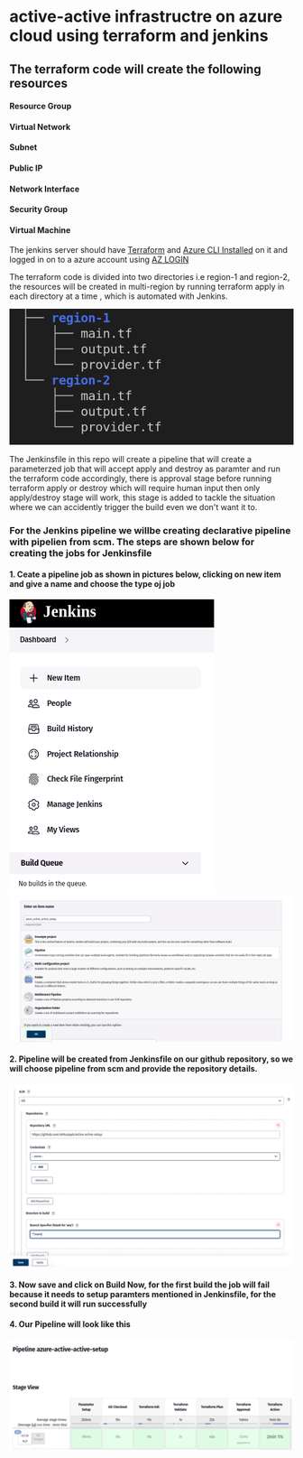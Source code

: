 
# active-active infrastructre on azure cloud using terraform and jenkins

## The terraform code will create the following resources
#### Resource Group
#### Virtual Network
#### Subnet
#### Public IP
#### Network Interface
#### Security Group
#### Virtual Machine


The jenkins server should have [Terraform](https://developer.hashicorp.com/terraform/tutorials/aws-get-started/install-cli) and [Azure CLI Installed](https://learn.microsoft.com/en-us/cli/azure/install-azure-cli) on it and logged in on to a azure account using [AZ LOGIN](https://learn.microsoft.com/en-us/cli/azure/authenticate-azure-cli)


The terraform code is divided into two directories i.e region-1 and region-2, the resources will be created in multi-region by running terraform apply in each directory at a time , which is automated with Jenkins.

![](/images/dir_structure.png)

The Jenkinsfile in this repo will create a pipeline that will create a parameterzed job that will accept apply and destroy as paramter and run the terraform code accordingly, there is approval stage before running terraform apply or destroy which will require human input then only apply/destroy stage will work, this stage is added to tackle the situation where we can accidently trigger the build even we don't want it to.
### For the Jenkins pipeline we willbe creating declarative pipeline with pipelien from scm. The steps are shown below for creating the jobs  for Jenkinsfile

#### 1. Ceate a pipeline job as shown in pictures below, clicking on new item and give a name and choose the type oj job
![](/images/job_creation.png)
![](/images/pipeline_job.png)

#### 2. Pipeline will be created from Jenkinsfile on our github repository, so we will choose pipeline from scm and provide the repository details.
![](/images/pipelinefromscm.png)

#### 3. Now save and click on Build Now, for the first build the job will fail because it needs to setup paramters mentioned in Jenkinsfile, for the second build it will run successfully

#### 4. Our Pipeline will look like this
![](/images/pipeline.webp)


